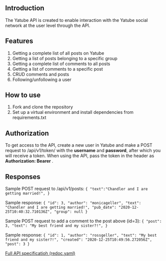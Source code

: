 ## Introduction
The Yatube API is created to enable interaction with the Yatube social network at the user level through the API.

## Features
1. Getting a complete list of all posts on Yatube
2. Getting a list of posts belonging to a specific group
3. Getting a complete list of comments to all posts
4. Getting a list of comments to a specific post
5. CRUD comments and posts
6. Following/unfollowing a user

## How to use
1. Fork and clone the repository
2. Set up a virtual environment and install dependencies from requirements.txt

## Authorization
To get access to the API, create a new user in Yatube and make a POST request to /api/v1/token/ with the **username** and **password**, after which you will receive a token. When using the API, pass the token in the header as **Authorization: Bearer <token>**.

## Responses
Sample POST request to /api/v1/posts:
    `{
        "text":"Chandler and I are getting married!",
    }`
    
Sample response:
    `{
        "id": 3,
        "author": "monicageller",
        "text": "Chandler and I are getting married!",
        "pub_date": "2020-12-25T10:40:32.710136Z",
        "group": null
    }`
    
Sample POST request to add a comment to the post above (id=3):
    `{
        "post": 3,
        "text": "My best friend and my sister?!",
    }`

Sample response:
    `{
        "id": 1,
        "author": "rossgeller",
        "text": "My best friend and my sister?!",
        "created": "2020-12-25T10:49:56.272056Z",
        "post": 3
    }`

[Full API specificatioh (redoc.yaml)](https://github.com/cebanauskes/api_final_yatube/blob/master/static/redoc.yaml)